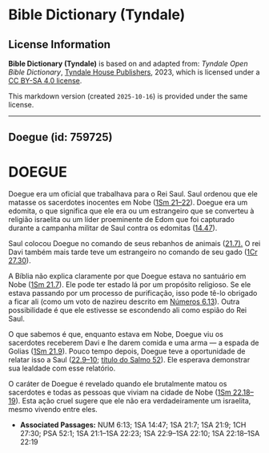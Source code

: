 # Bible Dictionary (Tyndale)

## License Information

**Bible Dictionary (Tyndale)** is based on and adapted from: _Tyndale Open Bible Dictionary_, [Tyndale House Publishers](https://tyndaleopenresources.com/), 2023, which is licensed under a [CC BY-SA 4.0 license](https://creativecommons.org/licenses/by-sa/4.0/legalcode.en).

This markdown version (created `2025-10-16`) is provided under the same license.



--------------------------------

## Doegue (id: 759725)

DOEGUE
======

Doegue era um oficial que trabalhava para o Rei Saul. Saul ordenou que ele matasse os sacerdotes inocentes em Nobe ([1Sm 21–22](https://ref.ly/1Sam21:1-1Sam22:23)). Doegue era um edomita, o que significa que ele era ou um estrangeiro que se converteu à religião israelita ou um líder proeminente de Edom que foi capturado durante a campanha militar de Saul contra os edomitas ([14\.47](https://ref.ly/1Sam14:47)).

Saul colocou Doegue no comando de seus rebanhos de animais ([21\.7\).](https://ref.ly/1Sam21:7) O rei Davi também mais tarde teve um estrangeiro no comando de seu gado ([1Cr 27\.30](https://ref.ly/1Chr27:30)).

A Bíblia não explica claramente por que Doegue estava no santuário em Nobe ([1Sm 21\.7](https://ref.ly/1Sam21:7)). Ele pode ter estado lá por um propósito religioso. Se ele estava passando por um processo de purificação, isso pode tê\-lo obrigado a ficar ali (como um voto de nazireu descrito em [Números 6\.13](https://ref.ly/Num6:13)). Outra possibilidade é que ele estivesse se escondendo ali como espião do Rei Saul.

O que sabemos é que, enquanto estava em Nobe, Doegue viu os sacerdotes receberem Davi e lhe darem comida e uma arma — a espada de Golias ([1Sm 21\.9](https://ref.ly/1Sam21:9)). Pouco tempo depois, Doegue teve a oportunidade de relatar isso a Saul ([22\.9–10](https://ref.ly/1Sam22:9-1Sam22:10); [título do Salmo 52](https://ref.ly/Ps52:1)). Ele esperava demonstrar sua lealdade com esse relatório.

O caráter de Doegue é revelado quando ele brutalmente matou os sacerdotes e todas as pessoas que viviam na cidade de Nobe ([1Sm 22\.18–19](https://ref.ly/1Sam22:18-1Sam22:19)). Esta ação cruel sugere que ele não era verdadeiramente um israelita, mesmo vivendo entre eles.

* **Associated Passages:** NUM 6:13; 1SA 14:47; 1SA 21:7; 1SA 21:9; 1CH 27:30; PSA 52:1; 1SA 21:1–1SA 22:23; 1SA 22:9–1SA 22:10; 1SA 22:18–1SA 22:19

